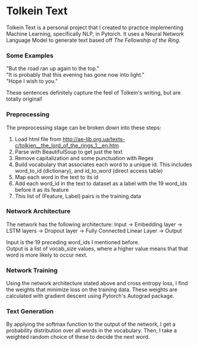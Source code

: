 # Tolkein Text
Tolkein Text is a personal project that I created to practice implementing Machine Learning, specifically NLP, in Pytorch. It uses a Neural Network Language Model to generate text based off *The Fellowship of the Ring*.

### Some Examples
"But the road ran up again to the top."  
"It is probably that this evening has gone now into light."  
"Hope I wish to you."

These sentences definitely capture the feel of Tolkein's writing, but are totally original!

### Preprocessing
The preprocessing stage can be broken down into these steps:
1. Load html file from http://ae-lib.org.ua/texts-c/tolkien__the_lord_of_the_rings_1__en.htm
2. Parse with BeautifulSoup to get just the text
3. Remove capitalization and some punctuation with Regex
4. Build vocabulary that associates each word to a unique id. This includes word_to_id (dictionary), and id_to_word (direct access table)
5. Map each word in the text to its id
6. Add each word_id in the text to dataset as a label with the 19 word_ids before it as its feature
7. This list of (Feature, Label) pairs is the training data

### Network Architecture
The network has the following architecture:
Input -> Embedding layer -> LSTM layers -> Dropout layer -> Fully Connected Linear Layer -> Output

Input is the 19 preceding word_ids I mentioned before.  
Output is a list of vocab_size values, where a higher value means that that word is more likely to occur next.

### Network Training
Using the network architecture stated above and cross entropy loss, I find the weights that minimize loss on the training data. These weights are calculated with gradient descent using Pytorch's Autograd package.

### Text Generation
By applying the softmax function to the output of the network, I get a probability distribution over all words in the vocabulary. Then, I take a weighted random choice of these to decide the next word.
